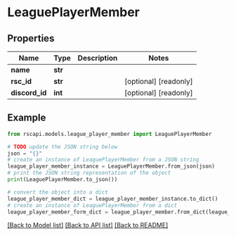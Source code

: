 # LeaguePlayerMember


## Properties

Name | Type | Description | Notes
------------ | ------------- | ------------- | -------------
**name** | **str** |  | 
**rsc_id** | **str** |  | [optional] [readonly] 
**discord_id** | **int** |  | [optional] [readonly] 

## Example

```python
from rscapi.models.league_player_member import LeaguePlayerMember

# TODO update the JSON string below
json = "{}"
# create an instance of LeaguePlayerMember from a JSON string
league_player_member_instance = LeaguePlayerMember.from_json(json)
# print the JSON string representation of the object
print(LeaguePlayerMember.to_json())

# convert the object into a dict
league_player_member_dict = league_player_member_instance.to_dict()
# create an instance of LeaguePlayerMember from a dict
league_player_member_form_dict = league_player_member.from_dict(league_player_member_dict)
```
[[Back to Model list]](../README.md#documentation-for-models) [[Back to API list]](../README.md#documentation-for-api-endpoints) [[Back to README]](../README.md)


